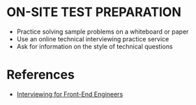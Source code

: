 # ON-SITE TEST PREPARATION
* Practice solving sample problems on a whiteboard or paper
* Use an online technical interviewing practice service
* Ask for information on the style of technical questions

# References
* [Interviewing for Front-End Engineers](https://frontendmasters.com/courses/interviewing-frontend/preparing-interview-questions)